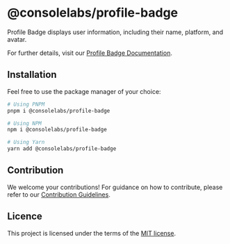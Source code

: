 # @consolelabs/profile-badge

Profile Badge displays user information, including their name, platform, and
avatar.

For further details, visit our
[Profile Badge Documentation](https://ds.console.so/?path=/docs/components-profilebadge--docs).

## Installation

Feel free to use the package manager of your choice:

```sh
# Using PNPM
pnpm i @consolelabs/profile-badge

# Using NPM
npm i @consolelabs/profile-badge

# Using Yarn
yarn add @consolelabs/profile-badge
```

## Contribution

We welcome your contributions! For guidance on how to contribute, please refer
to our [Contribution Guidelines](/CONTRIBUTING.md).

## Licence

This project is licensed under the terms of the
[MIT license](https://choosealicense.com/licenses/mit/).
